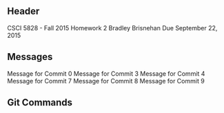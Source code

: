## Header
CSCI 5828 - Fall 2015
Homework 2
Bradley Brisnehan
Due September 22, 2015

## Messages
Message for Commit 0
Message for Commit 3
Message for Commit 4
Message for Commit 7
Message for Commit 8
Message for Commit 9

## Git Commands